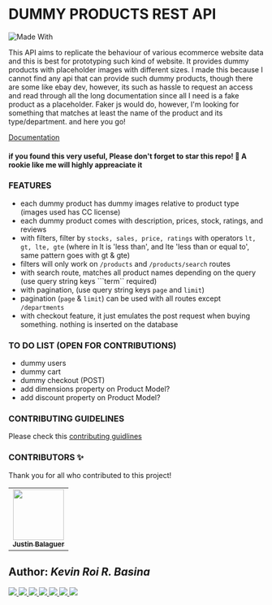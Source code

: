 
# DUMMY PRODUCTS REST API
![Made With](https://img.shields.io/badge/Made%20with-Node.JS-68A063?style=for-the-badge&logo=Node.JS)

This API aims to replicate the behaviour of various ecommerce website data and this is best for prototyping such kind of website. It provides dummy products with placeholder images with different sizes. I made this because I cannot find any api that can provide such dummy products, though there are some like ebay dev, however, its such as hassle to request an access and read through all the long documentation since all I need is a fake product as a placeholder. Faker js would do, however, I'm looking for something that matches at least the name of the product and its type/department. and here you go!

[Documentation](https://dummyproducts-api.herokuapp.com)

#### if you found this very useful, Please don't forget to star this repo! :tada: A rookie like me will highly appreaciate it

### FEATURES
- each dummy product has dummy images relative to product type (images used has CC license)
- each dummy product comes with description, prices, stock, ratings, and reviews
- with filters, filter by ```stocks, sales, price, ratings``` with operators ```lt, gt, lte, gte``` (where in lt is 'less than', and lte 'less than or equal to', same pattern goes with gt & gte)
- filters will only work on ```/products``` and ```/products/search``` routes
- with search route, matches all product names depending on the query (use query string keys ```term`` required)
- with pagination, (use query string keys ```page``` and ```limit```)
- pagination (```page``` & ```limit```) can be used with all routes except ```/departments```
- with checkout feature, it just emulates the post request when buying something. nothing is inserted on the database 

### TO DO LIST (OPEN FOR CONTRIBUTIONS)
- dummy users
- dummy cart
- dummy checkout (POST)
- add dimensions property on Product Model?
- add discount property on Product Model?

### CONTRIBUTING GUIDELINES

Please check this [contributing guidlines](https://github.com/rookiemonkey/dummy-products-api/blob/dev/CONTRIBUTING.md)

### CONTRIBUTORS ✨

Thank you for all who contributed to this project!

<table>
	<tr>
		<td align="center">
			<a href="https://github.com/justinbalaguer">
			<img src="https://avatars0.githubusercontent.com/u/26339491?s=400&u=c1f802af9e6c33df21f4314d2065dc2be7d12e51&v=4" width="100px;" alt=""/><br /><sub><b>
Justin Balaguer</b></sub></a></a>
		</td>
	</tr>
</table>

## Author: <i>Kevin Roi R. Basina</i>
<a href="https://github.com/rookiemonkey">
	<img src="https://img.shields.io/badge/GitHub-100000?style=for-the-badge&logo=github&logoColor=white" />
</a>
<a href="https://ph.linkedin.com/in/kevin-roi-rigor-basina-668136185">
	<img src="https://img.shields.io/badge/LinkedIn-0077B5?style=for-the-badge&logo=linkedin&logoColor=white">
</a>
<a href="https://www.facebook.com/kevinroibasina">
	<img src="https://img.shields.io/badge/Facebook-1877F2?style=for-the-badge&logo=facebook&logoColor=white" />
<a>
<a href="https://www.instagram.com/timemachineni_roi/">
	<img src="https://img.shields.io/badge/Instagram-E4405F?style=for-the-badge&logo=instagram&logoColor=white">
</a>
<a href="https://twitter.com/tymmchineni_roi">
	<img src="https://img.shields.io/badge/Twitter-1DA1F2?style=for-the-badge&logo=twitter&logoColor=white">
</a>
<a href="mailto: kevinroirigorbasina@protonmail.com">
	<img src="https://img.shields.io/badge/ProtonMail-8B89CC?style=for-the-badge&logo=protonmail&logoColor=white">
</a>
<a href="mailto: kevinroirigorbasina@gmail.com">
	<img src="https://img.shields.io/badge/Gmail-D14836?style=for-the-badge&logo=gmail&logoColor=white">
</a>
